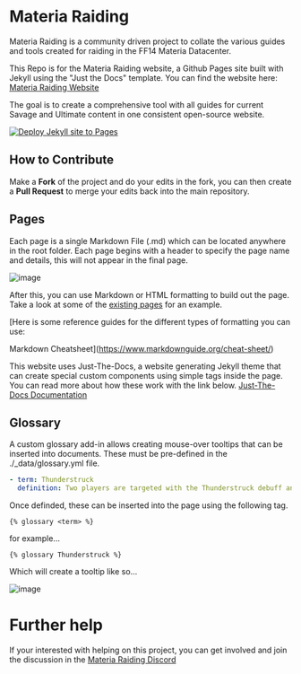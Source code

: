 # Materia Raiding

Materia Raiding is a community driven project to collate the various guides and tools created for raiding in the FF14 Materia Datacenter.

This Repo is for the Materia Raiding website, a Github Pages site built with Jekyll using the "Just the Docs" template. You can find the website here: [Materia Raiding Website](https://materiaraiding.com/)

The goal is to create a comprehensive tool with all guides for current Savage and Ultimate content in one consistent open-source website.

[![Deploy Jekyll site to Pages](https://github.com/materiaraiding/materiaraiding/actions/workflows/pages.yml/badge.svg)](https://github.com/materiaraiding/materiaraiding/actions/workflows/pages.yml)

## How to Contribute
Make a **Fork** of the project and do your edits in the fork, you can then create a **Pull Request** to merge your edits back into the main repository.

## Pages
Each page is a single Markdown File (.md) which can be located anywhere in the root folder. Each page begins with a header to specify the page name and details, this will not appear in the final page.

![image](https://github.com/The-Seat-of-Namazu/namazu.tools/assets/85346345/ea33a705-6501-4a46-a6c8-155dc35e201c)

After this, you can use Markdown or HTML formatting to build out the page. Take a look at some of the [existing pages](https://github.com/The-Seat-of-Namazu/namazu.tools/blob/main/top.md?plain=1) for an example. 

[Here is some reference guides for the different types of formatting you can use:

Markdown Cheatsheet](https://www.markdownguide.org/cheat-sheet/)

This website uses Just-The-Docs, a website generating Jekyll theme that can create special custom components using simple tags inside the page. You can read more about how these work with the link below.
[Just-The-Docs Documentation](https://just-the-docs.github.io/just-the-docs/docs/ui-components)

## Glossary
A custom glossary add-in allows creating mouse-over tooltips that can be inserted into documents. These must be pre-defined in the ./_data/glossary.yml file.

```yml
- term: Thunderstruck
  definition: Two players are targeted with the Thunderstruck debuff and need to stay away from the party to avoid killing party members or giving them paralysis.
```

Once definded, these can be inserted into the page using the following tag.

```
{% glossary <term> %}
```
for example...
```
{% glossary Thunderstruck %}
```

Which will create a tooltip like so...

![image](https://github.com/The-Seat-of-Namazu/namazu.tools/assets/85346345/e52506ec-e6b8-4a9a-8fd8-c15bebbef5cc)

# Further help
If your interested with helping on this project, you can get involved and join the discussion in the [Materia Raiding Discord](https://discord.gg/EySn5dRj65)
